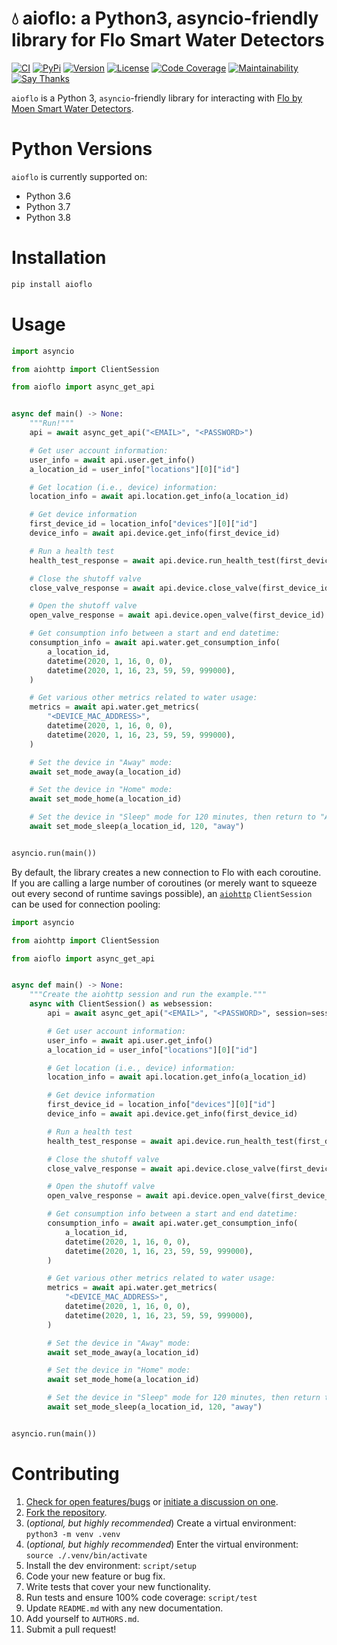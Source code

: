 # 💧 aioflo: a Python3, asyncio-friendly library for Flo Smart Water Detectors

[![CI](https://github.com/bachya/aioflo/workflows/CI/badge.svg)](https://github.com/bachya/aioflo/actions)
[![PyPi](https://img.shields.io/pypi/v/aioflo.svg)](https://pypi.python.org/pypi/aioflo)
[![Version](https://img.shields.io/pypi/pyversions/aioflo.svg)](https://pypi.python.org/pypi/aioflo)
[![License](https://img.shields.io/pypi/l/aioflo.svg)](https://github.com/bachya/aioflo/blob/master/LICENSE)
[![Code Coverage](https://codecov.io/gh/bachya/aioflo/branch/master/graph/badge.svg)](https://codecov.io/gh/bachya/aioflo)
[![Maintainability](https://api.codeclimate.com/v1/badges/1b6949e0c97708925315/maintainability)](https://codeclimate.com/github/bachya/aioflo/maintainability)
[![Say Thanks](https://img.shields.io/badge/SayThanks-!-1EAEDB.svg)](https://saythanks.io/to/bachya)

`aioflo` is a Python 3, `asyncio`-friendly library for interacting with
[Flo by Moen Smart Water Detectors](https://www.moen.com/flo).

# Python Versions

`aioflo` is currently supported on:

* Python 3.6
* Python 3.7
* Python 3.8

# Installation

```python
pip install aioflo
```

# Usage

```python
import asyncio

from aiohttp import ClientSession

from aioflo import async_get_api


async def main() -> None:
    """Run!"""
    api = await async_get_api("<EMAIL>", "<PASSWORD>")

    # Get user account information:
    user_info = await api.user.get_info()
    a_location_id = user_info["locations"][0]["id"]

    # Get location (i.e., device) information:
    location_info = await api.location.get_info(a_location_id)

    # Get device information
    first_device_id = location_info["devices"][0]["id"]
    device_info = await api.device.get_info(first_device_id)

    # Run a health test
    health_test_response = await api.device.run_health_test(first_device_id)

    # Close the shutoff valve
    close_valve_response = await api.device.close_valve(first_device_id)

    # Open the shutoff valve
    open_valve_response = await api.device.open_valve(first_device_id)

    # Get consumption info between a start and end datetime:
    consumption_info = await api.water.get_consumption_info(
        a_location_id,
        datetime(2020, 1, 16, 0, 0),
        datetime(2020, 1, 16, 23, 59, 59, 999000),
    )

    # Get various other metrics related to water usage:
    metrics = await api.water.get_metrics(
        "<DEVICE_MAC_ADDRESS>",
        datetime(2020, 1, 16, 0, 0),
        datetime(2020, 1, 16, 23, 59, 59, 999000),
    )

    # Set the device in "Away" mode:
    await set_mode_away(a_location_id)

    # Set the device in "Home" mode:
    await set_mode_home(a_location_id)

    # Set the device in "Sleep" mode for 120 minutes, then return to "Away" mode:
    await set_mode_sleep(a_location_id, 120, "away")


asyncio.run(main())
```

By default, the library creates a new connection to Flo with each coroutine. If you are
calling a large number of coroutines (or merely want to squeeze out every second of
runtime savings possible), an
[`aiohttp`](https://github.com/aio-libs/aiohttp) `ClientSession` can be used for connection
pooling:

```python
import asyncio

from aiohttp import ClientSession

from aioflo import async_get_api


async def main() -> None:
    """Create the aiohttp session and run the example."""
    async with ClientSession() as websession:
        api = await async_get_api("<EMAIL>", "<PASSWORD>", session=session)

        # Get user account information:
        user_info = await api.user.get_info()
        a_location_id = user_info["locations"][0]["id"]

        # Get location (i.e., device) information:
        location_info = await api.location.get_info(a_location_id)

        # Get device information
        first_device_id = location_info["devices"][0]["id"]
        device_info = await api.device.get_info(first_device_id)

        # Run a health test
        health_test_response = await api.device.run_health_test(first_device_id)

        # Close the shutoff valve
        close_valve_response = await api.device.close_valve(first_device_id)

        # Open the shutoff valve
        open_valve_response = await api.device.open_valve(first_device_id)

        # Get consumption info between a start and end datetime:
        consumption_info = await api.water.get_consumption_info(
            a_location_id,
            datetime(2020, 1, 16, 0, 0),
            datetime(2020, 1, 16, 23, 59, 59, 999000),
        )

        # Get various other metrics related to water usage:
        metrics = await api.water.get_metrics(
            "<DEVICE_MAC_ADDRESS>",
            datetime(2020, 1, 16, 0, 0),
            datetime(2020, 1, 16, 23, 59, 59, 999000),
        )

        # Set the device in "Away" mode:
        await set_mode_away(a_location_id)

        # Set the device in "Home" mode:
        await set_mode_home(a_location_id)

        # Set the device in "Sleep" mode for 120 minutes, then return to "Away" mode:
        await set_mode_sleep(a_location_id, 120, "away")


asyncio.run(main())
```

# Contributing

1. [Check for open features/bugs](https://github.com/bachya/aioflo/issues)
  or [initiate a discussion on one](https://github.com/bachya/aioflo/issues/new).
2. [Fork the repository](https://github.com/bachya/aioflo/fork).
3. (_optional, but highly recommended_) Create a virtual environment: `python3 -m venv .venv`
4. (_optional, but highly recommended_) Enter the virtual environment: `source ./.venv/bin/activate`
5. Install the dev environment: `script/setup`
6. Code your new feature or bug fix.
7. Write tests that cover your new functionality.
8. Run tests and ensure 100% code coverage: `script/test`
9. Update `README.md` with any new documentation.
10. Add yourself to `AUTHORS.md`.
11. Submit a pull request!
